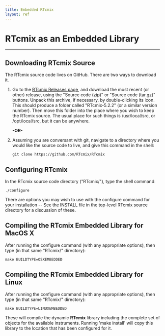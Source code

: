 ```yaml
---
title: Embedded RTcmix
layout: ref
---
```


# RTcmix as an Embedded Library


-----

## Downloading RTcmix Source

The RTcmix source code lives on GitHub. There are two ways to download
it.

1.  Go to the [RTcmix Releases
    page](https://github.com/RTcmix/RTcmix/releases), and download the
    most recent (or other) release, using the "Source code (zip)" or
    "Source code (tar.gz)" buttons. Unpack this archive, if necessary,
    by double-clicking its icon. This should produce a folder called
    "RTcmix-5.2.2" (or a similar version number). Then move this folder
    into the place where you wish to keep the RTcmix source. The usual place
    for such things is /usr/local/src, or /opt/local/src, but it can be anywhere.  
      
    **-OR-**

2.  Assuming you are conversant with git, navigate to a directory where
    you would like the source code to live, and give this command in the
    shell:
    
        git clone https://github.com/RTcmix/RTcmix

## Configuring RTcmix 

In the RTcmix source code directory ("RTcmix/"), type the shell command:

``` 
./configure
```

There are options you may wish to use with the configure command for your installation -- See the INSTALL file in the top-level RTcmix source directory for a discussion of these.

## Compiling the RTcmix Embedded Library for MacOS X

After running the configure command (with any appropriate options), then
type (in that same "RTcmix/" directory):

``` 
make BUILDTYPE=OSXEMBEDDED
```

## Compiling the RTcmix Embedded Library for Linux

After running the configure command (with any appropriate options), then
type (in that same "RTcmix/" directory):

``` 
make BUILDTYPE=LINUXEMBEDDED
```


These will compile the dynamic **RTcmix** library including the complete set of objects for the available instruments.  Running 'make install' will copy this library to the location that has been configured for it.

